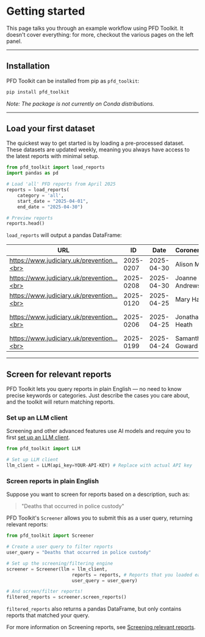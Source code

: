 # Getting started

This page talks you through an example workflow using PFD Toolkit. It doesn't cover everything: for more, checkout the various pages on the left panel.

---

## Installation

PFD Toolkit can be installed from pip as `pfd_toolkit`:

```bash
pip install pfd_toolkit
```

*Note: The package is not currently on Conda distributions.*

---

## Load your first dataset

The quickest way to get started is by loading a pre-processed dataset. These datasets are updated weekly, meaning you always have access to the latest reports with minimal setup.

```py
from pfd_toolkit import load_reports
import pandas as pd

# Load 'all' PFD reports from April 2025
reports = load_reports(
    category = 'all', 
    start_date = "2025-04-01",
    end_date = "2025-04-30")

# Preview reports
reports.head()
```

`load_reports` will output a pandas DataFrame:

| URL                                   | ID         | Date       | CoronerName      | Area                           | Receiver                  | InvestigationAndInquest           | CircumstancesOfDeath       | MattersOfConcern         |
|----------------------------------------|------------|------------|------------------|--------------------------------|---------------------------|-----------------------------------|----------------------------|--------------------------|
| https://www.judiciary.uk/prevention...<br> | 2025-0207 | 2025-04-30 | Alison Mutch     | Manchester South               | Flixton Road...        | On 1st October...                 | Louise Danielle...         | During the course...     |
| https://www.judiciary.uk/prevention...<br> | 2025-0208 | 2025-04-30 | Joanne Andrews   | West Sussex...       | West Sussex County...     | On 02 November...                 | Mrs Turner drove...        | During the course...     |
| https://www.judiciary.uk/prevention...<br> | 2025-0120 | 2025-04-25 | Mary Hassell     | Inner North London             | The President...       | On 23 August...                   | Jan was a big baby...      | During the course...     |
| https://www.judiciary.uk/prevention...<br> | 2025-0206 | 2025-04-25 | Jonathan Heath   | North Yorkshire and York       | Townhead Surgery          | On 04 June...                     | On 15 March 2024...        | During the course...     |
| https://www.judiciary.uk/prevention...<br> | 2025-0199 | 2025-04-24 | Samantha Goward  | Norfolk                        | The Department...         | On 22 August...                   | In summary, on...          | During the course...     |




---

## Screen for relevant reports

PFD Toolkit lets you query reports in plain English — no need to know precise keywords or categories. Just describe the cases you care about, and the toolkit will return matching reports.

### Set up an LLM client

Screening and other advanced features use AI models and require you to first [set up an LLM client](llm_setup.md).

```python
from pfd_toolkit import LLM

# Set up LLM client
llm_client = LLM(api_key=YOUR-API-KEY) # Replace with actual API key
```

### Screen reports in plain English

Suppose you want to screen for reports based on a description, such as:

> "Deaths that occurred in police custody"

PFD Toolkit's `Screener` allows you to submit this as a user query, returning relevant reports:

```python
from pfd_toolkit import Screener

# Create a user query to filter reports
user_query = "Deaths that occurred in police custody"

# Set up the screening/filtering engine
screener = Screener(llm = llm_client,
                        reports = reports, # Reports that you loaded earlier
                        user_query = user_query) 

# And screen/filter reports!
filtered_reports = screener.screen_reports()
```

`filtered_reports` also returns a pandas DataFrame, but only contains reports that matched your query.

For more information on Screening reports, see [Screening relevant reports](screener/index.md).
